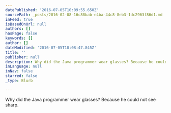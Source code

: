 ```yaml
---
datePublished: '2016-07-05T10:09:55.650Z'
sourcePath: _posts/2016-02-08-16c88bab-e4ba-44c8-8eb3-1dc2963f86d1.md
inFeed: true
isBasedOnUrl: null
authors: []
hasPage: false
keywords: []
author: []
dateModified: '2016-07-05T10:08:47.845Z'
title: ''
publisher: null
description: Why did the Java programmer wear glasses? Because he could not see sharp.
inLanguage: null
inNav: false
starred: false
_type: Blurb

---
```

Why did the Java programmer wear glasses? Because he could not see sharp.
